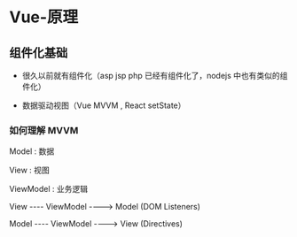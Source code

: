 # Vue-原理
## 组件化基础

* 很久以前就有组件化（asp jsp php 已经有组件化了，nodejs 中也有类似的组件化）

* 数据驱动视图（Vue MVVM , React setState）

### 如何理解 MVVM

Model : 数据

View : 视图

ViewModel : 业务逻辑

View ---- ViewModel ----> Model  (DOM Listeners)

Model ---- ViewModel ----> View  (Directives)

